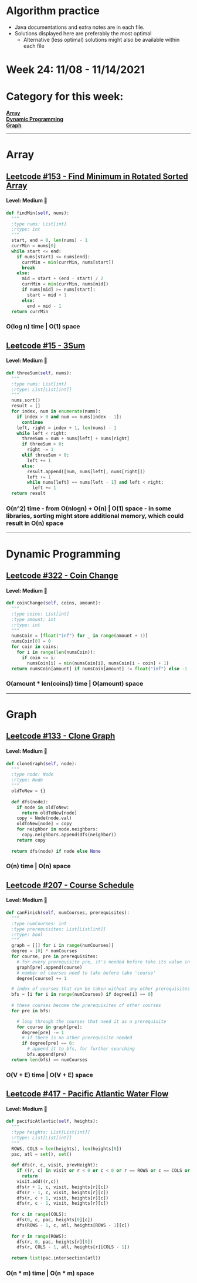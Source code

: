 # Algorithm practice

* Java documentations and extra notes are in each file.
* Solutions displayed here are preferably the most optimal
  * Alternative (less optimal) solutions might also be available within each 
  file

# Week 24: 11/08 - 11/14/2021

# Category for this week:
**[Array](#array)**<br>
**[Dynamic Programming](#dynamic-programming)**<br>
**[Graph](#graph)**<br>

---

# Array

## [Leetcode #153 - Find Minimum in Rotated Sorted Array](https://leetcode.com/problems/find-minimum-in-rotated-sorted-array/)

#### Level: Medium 📘

```python
def findMin(self, nums):
  """
  :type nums: List[int]
  :rtype: int
  """
  start, end = 0, len(nums) - 1
  currMin = nums[0]        
  while start <= end:
    if nums[start] <= nums[end]:
      currMin = min(currMin, nums[start])
      break
    else:
      mid = start + (end - start) / 2
      currMin = min(currMin, nums[mid])
      if nums[mid] >= nums[start]:
        start = mid + 1
      else:
        end = mid - 1
  return currMin
```

### O(log n) time | O(1) space

## [Leetcode #15 - 3Sum](https://leetcode.com/problems/3sum/)

#### Level: Medium 📘

```python
def threeSum(self, nums):
  """
  :type nums: List[int]
  :rtype: List[List[int]]
  """
  nums.sort()
  result = []
  for index, num in enumerate(nums):
    if index > 0 and num == nums[index - 1]:
      continue
    left, right = index + 1, len(nums) - 1
    while left < right:
      threeSum = num + nums[left] + nums[right]
      if threeSum > 0:
        right -= 1
      elif threeSum < 0:
        left += 1
      else:
        result.append([num, nums[left], nums[right]])
        left += 1
        while nums[left] == nums[left - 1] and left < right:
          left += 1
  return result
```

### O(n^2) time - from O(nlogn) + O(n) | O(1) space - in some libraries, sorting might store additional memory, which could result in O(n) space

---

# Dynamic Programming

## [Leetcode #322 - Coin Change](https://leetcode.com/problems/coin-change/)

#### Level: Medium 📘

```python
def coinChange(self, coins, amount):
  """
  :type coins: List[int]
  :type amount: int
  :rtype: int
  """
  numsCoin = [float("inf") for _ in range(amount + 1)]
  numsCoin[0] = 0
  for coin in coins:
    for i in range(len(numsCoin)):
      if coin <= i:
        numsCoin[i] = min(numsCoin[i], numsCoin[i - coin] + 1)
  return numsCoin[amount] if numsCoin[amount] != float("inf") else -1    
```

### O(amount * len(coins)) time | O(amount) space

---

# Graph

## [Leetcode #133 - Clone Graph](https://leetcode.com/problems/clone-graph/)

#### Level: Medium 📘

```python
def cloneGraph(self, node):
  """
  :type node: Node
  :rtype: Node
  """
  oldToNew = {}
  
  def dfs(node):
    if node in oldToNew:
      return oldToNew[node]
    copy = Node(node.val)
    oldToNew[node] = copy
    for neighbor in node.neighbors:
      copy.neighbors.append(dfs(neighbor))
    return copy
  
  return dfs(node) if node else None
```

### O(n) time | O(n) space

## [Leetcode #207 - Course Schedule](https://leetcode.com/problems/course-schedule/)

#### Level: Medium 📘

```python
def canFinish(self, numCourses, prerequisites):
  """
  :type numCourses: int
  :type prerequisites: List[List[int]]
  :rtype: bool
  """
  graph = [[] for i in range(numCourses)]
  degree = [0] * numCourses
  for course, pre in prerequisites:
    # for every prerequisite pre, it's needed before take its value in dict
    graph[pre].append(course)
    # number of courses need to take before take 'course'
    degree[course] += 1

  # index of courses that can be taken without any other prerequisites
  bfs = [i for i in range(numCourses) if degree[i] == 0]
  
  # these courses become the prerequisites of other courses
  for pre in bfs:

    # loop through the courses that need it as a prerequisite
    for course in graph[pre]:
      degree[pre] -= 1
      # if there is no other prerequisite needed
      if degree[pre] == 0:
        # append it to bfs, for further searching
        bfs.append(pre)
  return len(bfs) == numCourses
```

### O(V + E) time | O(V + E) space

## [Leetcode #417 - Pacific Atlantic Water Flow](https://leetcode.com/problems/pacific-atlantic-water-flow/)

#### Level: Medium 📘

```python
def pacificAtlantic(self, heights):
  """
  :type heights: List[List[int]]
  :rtype: List[List[int]]
  """
  ROWS, COLS = len(heights), len(heights[0])
  pac, atl = set(), set()
  
  def dfs(r, c, visit, prevHeight):
    if ((r, c) in visit or r < 0 or c < 0 or r == ROWS or c == COLS or heights[r][c] < prevHeight):
      return
    visit.add((r,c))
    dfs(r + 1, c, visit, heights[r][c])
    dfs(r - 1, c, visit, heights[r][c])
    dfs(r, c + 1, visit, heights[r][c])
    dfs(r, c - 1, visit, heights[r][c])
  
  for c in range(COLS):
    dfs(0, c, pac, heights[0][c])
    dfs(ROWS - 1, c, atl, heights[ROWS - 1][c])
  
  for r in range(ROWS):
    dfs(r, 0, pac, heights[r][0])
    dfs(r, COLS - 1, atl, heights[r][COLS - 1])
      
  return list(pac.intersection(atl))
```

### O(n * m) time | O(n * m) space
